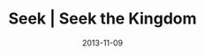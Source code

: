 ---
layout: message
category: message
series: "Kingdom Come"
title: "Seek | Seek the Kingdom"
date: 2013-11-09
audio-description: "Brian Tome talks about Seeking the Kingdom"
audio: "http://www.crossroads.net/players/media/hq/110913forweb.mp3"
audio-title: "Seek | Seek the Kingdom"
audio-duration: "42&#58;37"
video-description: "Brian Tome talks about seeking the Kingdom"
video-title: "Seek | Seek the Kingdom"
video: "https://s3.amazonaws.com/crossroadsvideomessages/110913forweb.mp4"
video-poster: "https://www.crossroads.net/uploadedfiles/btstill110913.jpg"
program-description: "Program - WK5 Kingdom Come"
program: "http://www.crossroads.net/players/media/hq/KingdomProgram_Week5_LO.pdf"
program-title: "Seek | Seek the Kingdom"
---